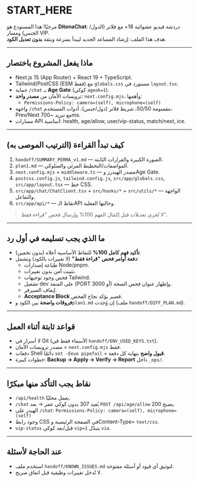 # START_HERE

مرحبًا! هذا المستودع هو **DitonaChat**: دردشة فيديو عشوائية 18+ مع فلاتر (الدول/الجنس) ومسار VIP.  
هدف هذا الملف: إرشاد المساعد الجديد ليبدأ بسرعة وبثقة **بدون تعديل الكود**.

---

## ماذا يفعل المشروع باختصار
- Next.js 15 (App Router) + React 19 + TypeScript.
- Tailwind/PostCSS (ESM فقط) مع `globals.css` مستورد في `layout.tsx`.
- حماية `/chat` بـ **Age Gate** (كوكي `ageok=1`).
- ترويسات الأمان من **مصدر واحد**: `next.config.mjs`، وأهمها:
  - `Permissions-Policy: camera=(self), microphone=(self)`
- واجهة `/chat` مقسومة 50/50، شريط فلاتر (دول/جنس)، أدوات المستخدم، Prev/Next مع تبريد ~700ms.
- مسارات API أساسية: health, age/allow, user/vip-status, match/next, ice.

---

## كيف تبدأ القراءة (الترتيب الموصى به)
1) `handoff/SUMMARY_PERMA_v1.md` — الصورة الكبيرة والقرارات الثابتة.  
2) `plan1.md` — المواصفات/التخطيط المرئي والسلوكي.  
3) `next.config.mjs` + `middleware.ts` — مصدر الهيدرز وAge Gate.  
4) `postcss.config.js`, `tailwind.config.js`, `src/app/globals.css`, `src/app/layout.tsx` — خط CSS.  
5) `src/app/chat/ChatClient.tsx` + `src/hooks/*` + `src/utils/*` — الواجهة والتفاعل.  
6) `src/app/api/*` — نقاط الـAPI وحالتها الفعلية.

> لا تُجري تعديلات قبل إكمال الفهم 100% وإرسال فحص "قراءة فقط".

---

## ما الذي يجب تسليمه في أول رد
- **تأكيد فهم كامل 100%** للنقاط الأساسية أعلاه (بدون تخمين).  
- **دفعة أوامر فحص "قراءة فقط"** (لا تغييرات بالكود) وتشمل:  
  - طباعة إصدارات Node/pnpm.  
  - تثبيت آمن بدون تغييرات.  
  - فحص وجود توجيهات Tailwind.  
  - تشغيل dev على المنفذ (PORT أو 3000) وإظهار عنوان فحص الصحة.  
  - إيقاف السيرفر.  
  - **Acceptance Block** قصير يؤكد نجاح الفحص.
- **فروقات واضحة** بين الكود و`plan1.md` إن وُجدت (ملف `handoff/DIFF_PLAN.md`).

---

## قواعد ثابتة أثناء العمل
- لا أسرار في Git (الأسماء فقط في `handoff/ENV_USED_KEYS.txt`).  
- مصدر ترويسات الأمان = `next.config.mjs` فقط.  
- دفعات Shell دائمًا `set -Eeuo pipefail` + **قبول واضح** بنهاية كل دفعة.  
- خطوات كبيرة: **Backup → Apply → Verify → Report** داخل `_ops/`.

---

## نقاط يجب التأكد منها مبكرًا
- `/api/health` يعمل محليًا.  
- `/chat` يُعيد 307 بدون كوكي عمر → بعد `POST /api/age/allow` يصبح 200.  
- الهيدر على `/chat`: `Permissions-Policy: camera=(self), microphone=(self)`  
- وجود رابط CSS في الصفحة الرئيسية وContent-Type= `text/css`.  
- `vip-status` قبل/بعد كوكي `vip=1` يتبدّل `via`.

---

## عند الحاجة لأسئلة
- استخدم ملف `handoff/KNOWN_ISSUES.md` لتوثيق أي قيود أو أسئلة مفتوحة.  
- لا تُدخل تغييرات وظيفية قبل اتفاق صريح.

